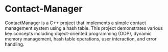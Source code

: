 # Contact-Manager
ContactManager is a C++ project that implements a simple contact management system using a hash table. This project demonstrates various key concepts including object-oriented programming (OOP), dynamic memory management, hash table operations, user interaction, and error handling. 

